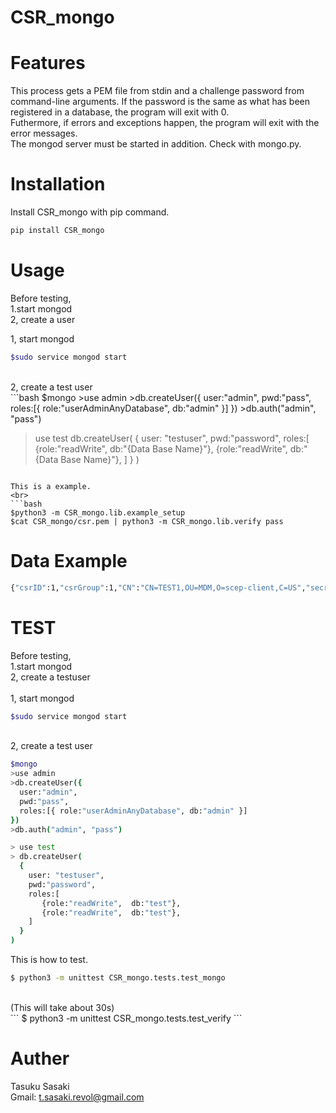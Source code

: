 # CSR_mongo
# Features
This process gets a PEM file from stdin and a challenge password from command-line arguments.
If the password is the same as what has been registered in a database, the program will exit with 0. 
<br>
Futhermore, if errors and exceptions happen, the program will exit with the error messages.
<br>
The mongod server must be started in addition. Check with mongo.py.


# Installation
Install CSR_mongo with pip command.
```bash
pip install CSR_mongo
```


# Usage
Before testing,<br>
1.start mongod<br>
2, create a user<br>

1, start mongod
<br>
```bash
$sudo service mongod start
```
<br>
2, create a test user
<br>
```bash
$mongo
>use admin
>db.createUser({
  user:"admin",
  pwd:"pass",
  roles:[{ role:"userAdminAnyDatabase", db:"admin" }]
})
>db.auth("admin", "pass")

> use test
> db.createUser(
  {
    user: "testuser",
    pwd:"password",
    roles:[
       {role:"readWrite",  db:"{Data Base Name}"},
       {role:"readWrite",  db:"{Data Base Name}"},
    ]
  }
)
```

This is a example.
<br>
```bash
$python3 -m CSR_mongo.lib.example_setup
$cat CSR_mongo/csr.pem | python3 -m CSR_mongo.lib.verify pass 
```

# Data Example
```bash
{"csrID":1,"csrGroup":1,"CN":"CN=TEST1,OU=MDM,O=scep-client,C=US","secret":"pass","expiration_date":datetome.now() + rekative}
```

# TEST
Before testing,<br>
1.start mongod<br>
2, create a testuser<br>
<br>
1, start mongod
<br>
```bash
$sudo service mongod start
```
<br>
2, create a test user

```bash
$mongo
>use admin
>db.createUser({
  user:"admin",
  pwd:"pass",
  roles:[{ role:"userAdminAnyDatabase", db:"admin" }]
})
>db.auth("admin", "pass")

> use test
> db.createUser(
  {
    user: "testuser",
    pwd:"password",
    roles:[
       {role:"readWrite",  db:"test"},
       {role:"readWrite",  db:"test"},
    ]
  }
)
```

This is how to test.
```bash
$ python3 -m unittest CSR_mongo.tests.test_mongo
```
<br>
(This will take about 30s)
<br>
```
$ python3 -m unittest CSR_mongo.tests.test_verify
```


# Auther
Tasuku Sasaki<br>
Gmail: t.sasaki.revol@gmail.com



